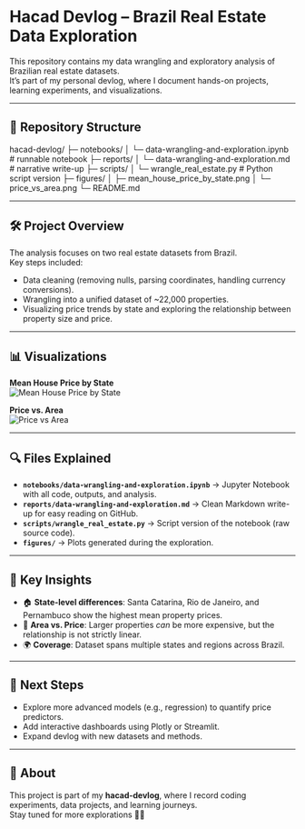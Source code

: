# Hacad Devlog – Brazil Real Estate Data Exploration

This repository contains my data wrangling and exploratory analysis of Brazilian real estate datasets.  
It’s part of my personal devlog, where I document hands-on projects, learning experiments, and visualizations.

---

## 📂 Repository Structure

hacad-devlog/
├─ notebooks/
│ └─ data-wrangling-and-exploration.ipynb # runnable notebook
├─ reports/
│ └─ data-wrangling-and-exploration.md # narrative write-up
├─ scripts/
│ └─ wrangle_real_estate.py # Python script version
├─ figures/
│ ├─ mean_house_price_by_state.png
│ └─ price_vs_area.png
└─ README.md

---

## 🛠️ Project Overview

The analysis focuses on two real estate datasets from Brazil.  
Key steps included:

- Data cleaning (removing nulls, parsing coordinates, handling currency conversions).
- Wrangling into a unified dataset of ~22,000 properties.
- Visualizing price trends by state and exploring the relationship between property size and price.

---

## 📊 Visualizations

**Mean House Price by State**  
![Mean House Price by State](figures/mean_house_price_by_state.png)

**Price vs. Area**  
![Price vs Area](figures/price_vs_area.png)

---

## 🔍 Files Explained

- **`notebooks/data-wrangling-and-exploration.ipynb`** → Jupyter Notebook with all code, outputs, and analysis.
- **`reports/data-wrangling-and-exploration.md`** → Clean Markdown write-up for easy reading on GitHub.
- **`scripts/wrangle_real_estate.py`** → Script version of the notebook (raw source code).
- **`figures/`** → Plots generated during the exploration.

---

## 📌 Key Insights

- 🏠 **State-level differences**: Santa Catarina, Rio de Janeiro, and Pernambuco show the highest mean property prices.
- 📏 **Area vs. Price**: Larger properties _can_ be more expensive, but the relationship is not strictly linear.
- 🌍 **Coverage**: Dataset spans multiple states and regions across Brazil.

---

## 🚀 Next Steps

- Explore more advanced models (e.g., regression) to quantify price predictors.
- Add interactive dashboards using Plotly or Streamlit.
- Expand devlog with new datasets and methods.

---

## 📖 About

This project is part of my **hacad-devlog**, where I record coding experiments, data projects, and learning journeys.  
Stay tuned for more explorations 👨‍💻

